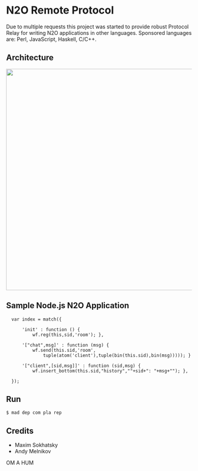 N2O Remote Protocol
===================

Due to multiple requests this project was started to provide
robust Protocol Relay for writing N2O applications in other languages.
Sponsored languages are: Perl, JavaScript, Haskell, C/C++.

Architecture
------------

<img src="http://5ht.co/img/N2O-REMOTE.svg" width=600>

Sample Node.js N2O Application
------------------------------

```
  var index = match({

      'init' : function () {
          wf.reg(this,sid,'room'); },

      '["chat",msg]' : function (msg) {
          wf.send(this.sid,'room',
              tuple(atom('client'),tuple(bin(this.sid),bin(msg))))); }

      '["client",[sid,msg]]' : function (sid,msg) {
          wf.insert_bottom(this.sid,"history",""+sid+": "+msg+""); },

  });
```

Run
---

```
$ mad dep com pla rep
```

Credits
-------

* Maxim Sokhatsky
* Andy Melnikov

OM A HUM
